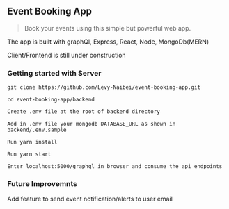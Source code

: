 ## Event Booking App

> Book your events using this simple but powerful web app.

The app is built with graphQl, Express, React, Node, MongoDb(MERN)

Client/Frontend is still under construction

### Getting started with Server

```
git clone https://github.com/Levy-Naibei/event-booking-app.git
```

```
cd event-booking-app/backend
```

```
Create .env file at the root of backend directory
```

```
Add in .env file your mongodb DATABASE_URL as shown in backend/.env.sample
```

```
Run yarn install
```

```
Run yarn start
```

```
Enter localhost:5000/graphql in browser and consume the api endpoints
```

### Future Improvemnts

Add feature to send event notification/alerts to user email
